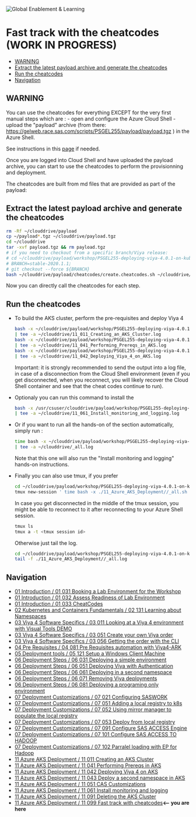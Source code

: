 ![Global Enablement & Learning](https://gelgitlab.race.sas.com/GEL/utilities/writing-content-in-markdown/-/raw/master/img/gel_banner_logo_tech-partners.jpg)
# Fast track with the cheatcodes (WORK IN PROGRESS)

* [WARNING](#warning)
* [Extract the latest payload archive and generate the cheatcodes](#extract-the-latest-payload-archive-and-generate-the-cheatcodes)
* [Run the cheatcodes](#run-the-cheatcodes)
* [Navigation](#navigation)

## WARNING

You can use the cheatcodes for everything EXCEPT for the very first manual steps which are :
    -  open and configure the Azure Cloud Shell
    -  upload the "payload" archive (from there: <https://gelweb.race.sas.com/scripts/PSGEL255/payload/payload.tgz> ) in the Azure Shell.

See instructions in this [page](11_011_Creating_an_AKS_Cluster.md) if needed.

Once you are logged into Cloud Shell and have uploaded the payload archive, you can start to use the cheatcodes to perform the provisionning and deployment.

The cheatcodes are built from md files that are provided as part of the payload:

## Extract the latest payload archive and generate the cheatcodes

```sh
rm -Rf ~/clouddrive/payload
cp ~/payload*.tgz ~/clouddrive/payload.tgz
cd ~/clouddrive
tar -xvf payload.tgz && rm payload.tgz
# if you need to checkout from a specific branch/Viya release:
# cd ~/clouddrive/payload/workshop/PSGEL255-deploying-viya-4.0.1-on-kubernetes
# BRANCH=stable-2020.1.1;
# git checkout --force ${BRANCH}
bash ~/clouddrive/payload/cheatcodes/create.cheatcodes.sh ~/clouddrive/payload/workshop/PSGEL255-deploying-viya-4.0.1-on-kubernetes/11_Azure_AKS_Deployment/
```

Now you can directly call the cheatcodes for each step.

## Run the cheatcodes

* To build the AKS cluster, perform the pre-requisites and deploy Viya 4

    ```sh
    bash -x ~/clouddrive/payload/workshop/PSGEL255-deploying-viya-4.0.1*/11_Azure_AKS_*/11_011_Creating_an_AKS_Cluster.sh 2>&1 \
    | tee -a ~/clouddrive/11_011_Creating_an_AKS_Cluster.log
    bash -x ~/clouddrive/payload/workshop/PSGEL255-deploying-viya-4.0.1*/11_Azure_AKS_*/11_041_Performing_Prereqs_in_AKS.sh 2>&1 \
    | tee -a ~/clouddrive/11_041_Performing_Prereqs_in_AKS.log
    bash -x ~/clouddrive/payload/workshop/PSGEL255-deploying-viya-4.0.1*/11_Azure_AKS_*/11_042_Deploying_Viya_4_on_AKS.sh 2>&1 \
    | tee -a ~/clouddrive/11_042_Deploying_Viya_4_on_AKS.log
    ```

    Important: it is strongly recommended to send the output into a log file, in case of a disconnection from the Cloud Shell environment (even if you get disconnected, when you reconnect, you will likely recover the Cloud Shell container and see that the cheat codes continue to run).

* Optionaly you can run this command to install the

    ```sh
    bash -x /usr/csuser/clouddrive/payload/workshop/PSGEL255-deploying-viya-4.0.1*/11_Azure_AKS_*/11_061_Install_monitoring_and_logging.sh 2>&1 \
    | tee -a ~/clouddrive/11_061_Install_monitoring_and_logging.log
    ```


* Or if you want to run all the hands-on of the section automatically, simply run :

    ```sh
    time bash -x ~/clouddrive/payload/workshop/PSGEL255-deploying-viya-4.0.1*/11_Azure_AKS_*/_all.sh 2>&1 \
    | tee -a ~/clouddrive/_all.log
    ```

    Note that this one will also run the "Install monitoring and logging" hands-on instructions.

* Finally you can also use tmux, if you prefer

    ```sh
    cd ~/clouddrive/payload/workshop/PSGEL255-deploying-viya-4.0.1-on-kubernetes/
    tmux new-session ' time bash -x ./11_Azure_AKS_Deployment//_all.sh | tee ./11_Azure_AKS_Deployment//_all.log ; bash '
    ```

    In case you get disconnected in the middle of the tmux session, you might be able to reconnect to it after reconnecting to your Azure Shell session.

    ```sh
    tmux ls
    tmux a -t <tmux session id>
    ```

    Otherwise just tail the log.

    ```sh
    cd ~/clouddrive/payload/workshop/PSGEL255-deploying-viya-4.0.1-on-kubernetes/
    tail -f ./11_Azure_AKS_Deployment//_all.log
    ```

<!-- DON'T DO THE STEPS BELOW

Process to test cheatcode :

* Commit and push to branch
* Rebuild the payload (from jenkins)
http://gelkins.race.sas.com:8080/job/Viya%204%20Deployment%20Workshop/job/115%20-%20Create%20Deployment%20Payload/
click on "build with parameter".
then "build"

* Reupload the payload in Cloud Shell : https://gelweb.race.sas.com/scripts/PSGEL255/payload/payload.tgz
* Replace the old payload:

```sh
rm -Rf ~/clouddrive/payload
mv ~/payload*.tgz ~/clouddrive/payload.tgz
cd ~/clouddrive
tar -xvf payload.tgz && rm payload.tgz
```

* Build cheatcodes

```sh
cd ~/clouddrive/payload/workshop/PSGEL255-deploying-viya-4.0.1-on-kubernetes/
# Temporary : until it works well we need to checkout from the working branch
# BRANCH=master
BRANCH=aks-tf-part2
git checkout --force ${BRANCH}
bash ~/clouddrive/payload/cheatcodes/create.cheatcodes.sh ./11_Azure_AKS_Deployment/
```

* Test them ONE BY ONE -->

## Navigation

<!-- startnav -->
* [01 Introduction / 01 031 Booking a Lab Environment for the Workshop](/01_Introduction/01_031_Booking_a_Lab_Environment_for_the_Workshop.md)
* [01 Introduction / 01 032 Assess Readiness of Lab Environment](/01_Introduction/01_032_Assess_Readiness_of_Lab_Environment.md)
* [01 Introduction / 01 033 CheatCodes](/01_Introduction/01_033_CheatCodes.md)
* [02 Kubernetes and Containers Fundamentals / 02 131 Learning about Namespaces](/02_Kubernetes_and_Containers_Fundamentals/02_131_Learning_about_Namespaces.md)
* [03 Viya 4 Software Specifics / 03 011 Looking at a Viya 4 environment with Visual Tools DEMO](/03_Viya_4_Software_Specifics/03_011_Looking_at_a_Viya_4_environment_with_Visual_Tools_DEMO.md)
* [03 Viya 4 Software Specifics / 03 051 Create your own Viya order](/03_Viya_4_Software_Specifics/03_051_Create_your_own_Viya_order.md)
* [03 Viya 4 Software Specifics / 03 056 Getting the order with the CLI](/03_Viya_4_Software_Specifics/03_056_Getting_the_order_with_the_CLI.md)
* [04 Pre Requisites / 04 081 Pre Requisites automation with Viya4-ARK](/04_Pre-Requisites/04_081_Pre-Requisites_automation_with_Viya4-ARK.md)
* [05 Deployment tools / 05 121 Setup a Windows Client Machine](/05_Deployment_tools/05_121_Setup_a_Windows_Client_Machine.md)
* [06 Deployment Steps / 06 031 Deploying a simple environment](/06_Deployment_Steps/06_031_Deploying_a_simple_environment.md)
* [06 Deployment Steps / 06 051 Deploying Viya with Authentication](/06_Deployment_Steps/06_051_Deploying_Viya_with_Authentication.md)
* [06 Deployment Steps / 06 061 Deploying in a second namespace](/06_Deployment_Steps/06_061_Deploying_in_a_second_namespace.md)
* [06 Deployment Steps / 06 071 Removing Viya deployments](/06_Deployment_Steps/06_071_Removing_Viya_deployments.md)
* [06 Deployment Steps / 06 081 Deploying a programing only environment](/06_Deployment_Steps/06_081_Deploying_a_programing-only_environment.md)
* [07 Deployment Customizations / 07 021 Configuring SASWORK](/07_Deployment_Customizations/07_021_Configuring_SASWORK.md)
* [07 Deployment Customizations / 07 051 Adding a local registry to k8s](/07_Deployment_Customizations/07_051_Adding_a_local_registry_to_k8s.md)
* [07 Deployment Customizations / 07 052 Using mirror manager to populate the local registry](/07_Deployment_Customizations/07_052_Using_mirror_manager_to_populate_the_local_registry.md)
* [07 Deployment Customizations / 07 053 Deploy from local registry](/07_Deployment_Customizations/07_053_Deploy_from_local_registry.md)
* [07 Deployment Customizations / 07 091 Configure SAS ACCESS Engine](/07_Deployment_Customizations/07_091_Configure_SAS_ACCESS_Engine.md)
* [07 Deployment Customizations / 07 101 Configure SAS ACCESS TO HADOOP](/07_Deployment_Customizations/07_101_Configure_SAS_ACCESS_TO_HADOOP.md)
* [07 Deployment Customizations / 07 102 Parralel loading with EP for Hadoop](/07_Deployment_Customizations/07_102_Parralel_loading_with_EP_for_Hadoop.md)
* [11 Azure AKS Deployment / 11 011 Creating an AKS Cluster](/11_Azure_AKS_Deployment/11_011_Creating_an_AKS_Cluster.md)
* [11 Azure AKS Deployment / 11 041 Performing Prereqs in AKS](/11_Azure_AKS_Deployment/11_041_Performing_Prereqs_in_AKS.md)
* [11 Azure AKS Deployment / 11 042 Deploying Viya 4 on AKS](/11_Azure_AKS_Deployment/11_042_Deploying_Viya_4_on_AKS.md)
* [11 Azure AKS Deployment / 11 043 Deploy a second namespace in AKS](/11_Azure_AKS_Deployment/11_043_Deploy_a_second_namespace_in_AKS.md)
* [11 Azure AKS Deployment / 11 051 CAS Customizations](/11_Azure_AKS_Deployment/11_051_CAS_Customizations.md)
* [11 Azure AKS Deployment / 11 061 Install monitoring and logging](/11_Azure_AKS_Deployment/11_061_Install_monitoring_and_logging.md)
* [11 Azure AKS Deployment / 11 091 Deleting the AKS Cluster](/11_Azure_AKS_Deployment/11_091_Deleting_the_AKS_Cluster.md)
* [11 Azure AKS Deployment / 11 099 Fast track with cheatcodes](/11_Azure_AKS_Deployment/11_099_Fast_track_with_cheatcodes.md)**<-- you are here**
<!-- endnav -->
